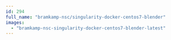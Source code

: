 ```yaml
---
id: 294
full_name: "bramkamp-nsc/singularity-docker-centos7-blender"
images: 
  - "bramkamp-nsc-singularity-docker-centos7-blender-latest"
---
```

